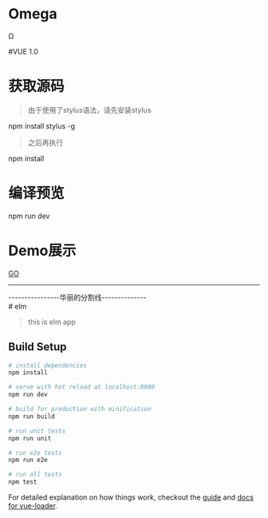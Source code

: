 # Omega
Ω
</hr>
#VUE 1.0

# 获取源码
>由于使用了stylus语法，请先安装stylus</br>

npm install stylus -g
<br>
>之后再执行

npm install
# 编译预览
npm run dev
<br>
# Demo展示
[GO](http://chinanoob.xyz/vue)
<hr>
----------------华丽的分割线--------------
<br>
# elm

> this is elm app

## Build Setup

``` bash
# install dependencies
npm install

# serve with hot reload at localhost:8080
npm run dev

# build for production with minification
npm run build

# run unit tests
npm run unit

# run e2e tests
npm run e2e

# run all tests
npm test
```

For detailed explanation on how things work, checkout the [guide](http://vuejs-templates.github.io/webpack/) and [docs for vue-loader](http://vuejs.github.io/vue-loader).

